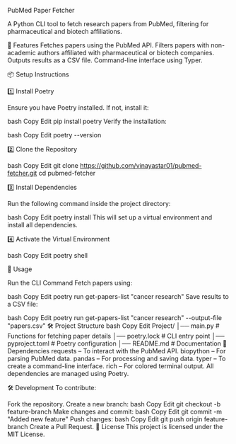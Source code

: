 PubMed Paper Fetcher

A Python CLI tool to fetch research papers from PubMed, filtering for pharmaceutical and biotech affiliations.

📌 Features
Fetches papers using the PubMed API.
Filters papers with non-academic authors affiliated with pharmaceutical or biotech companies.
Outputs results as a CSV file.
Command-line interface using Typer.

📦 Setup Instructions

1️⃣ Install Poetry

Ensure you have Poetry installed. If not, install it:

bash
Copy
Edit
pip install poetry
Verify the installation:

bash
Copy
Edit
poetry --version

2️⃣ Clone the Repository

bash
Copy
Edit
git clone https://github.com/vinayastar01/pubmed-fetcher.git
cd pubmed-fetcher

3️⃣ Install Dependencies

Run the following command inside the project directory:

bash
Copy
Edit
poetry install
This will set up a virtual environment and install all dependencies.

4️⃣ Activate the Virtual Environment

bash
Copy
Edit
poetry shell

🚀 Usage

Run the CLI Command
Fetch papers using:

bash
Copy
Edit
poetry run get-papers-list "cancer research"
Save results to a CSV file:

bash
Copy
Edit
poetry run get-papers-list "cancer research" --output-file "papers.csv"
🛠 Project Structure
bash
Copy
Edit
Project/
│── main.py        # Functions for fetching paper details
│── poetry.lock                # CLI entry point
│── pyproject.toml         # Poetry configuration
│── README.md              # Documentation
📝 Dependencies
requests – To interact with the PubMed API.
biopython – For parsing PubMed data.
pandas – For processing and saving data.
typer – To create a command-line interface.
rich – For colored terminal output.
All dependencies are managed using Poetry.

🛠 Development
To contribute:

Fork the repository.
Create a new branch:
bash
Copy
Edit
git checkout -b feature-branch
Make changes and commit:
bash
Copy
Edit
git commit -m "Added new feature"
Push changes:
bash
Copy
Edit
git push origin feature-branch
Create a Pull Request.
📜 License
This project is licensed under the MIT License.

